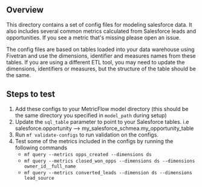 ## Overview
This directory contains a set of config files for modeling salesforce data. It also includes several common metrics calculated from Salesforce leads and opportunities. If you see a metric that's missing please open an issue.

The config files are based on tables loaded into your data warehouse using Fivetran and use the dimensions, identifier and measures names from these tables. If you are using a different ETL tool, you may need to update the dimensions, identifiers or measures, but the structure of the table should be the same.

## Steps to test

1. Add these configs to your MetricFlow model directory (this should be the same directory you specified in `model_path` during setup)
2. Update the `sql_table` parameter to point to your Salesforce tables. i.e salesforce.opportunity --> my_salesforce_schmea.my_opportunity_table
3. Run `mf validate-configs` to run validation on the configs. 
4. Test some of the metrics included in the configs by running the following commands
    * `mf query --metrics opps_created --dimensions ds`
    * `mf query --metrics closed_won_opps --dimensions ds --dimensions owner_id__full_name`
    * `mf query --metrics converted_leads --dimension ds --dimensions lead_source`
